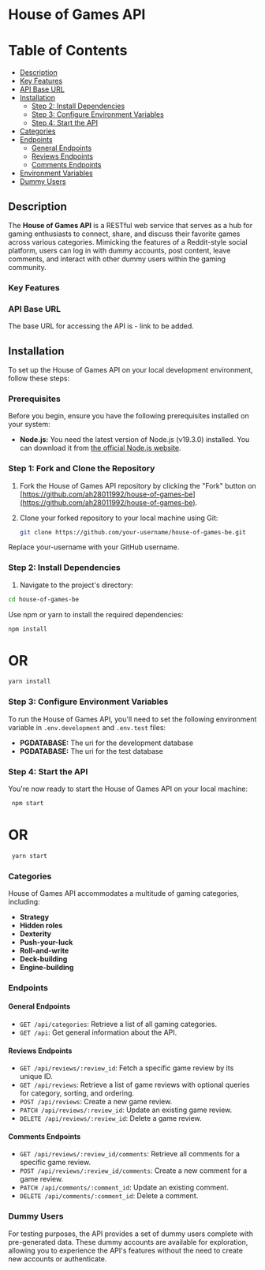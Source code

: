 # House of Games API
##
# Table of Contents

- [Description](#description)
- [Key Features](#key-features)
- [API Base URL](#api-base-url)
- [Installation](#installation)
  - [Step 2: Install Dependencies](#step-2-install-dependencies)
  - [Step 3: Configure Environment Variables](#step-3-configure-environment-variables)
  - [Step 4: Start the API](#step-4-start-the-api)
- [Categories](#categories)
- [Endpoints](#endpoints)
  - [General Endpoints](#general-endpoints)
  - [Reviews Endpoints](#reviews-endpoints)
  - [Comments Endpoints](#comments-endpoints)
- [Environment Variables](#environment-variables)
- [Dummy Users](#dummy-users)



## Description

The **House of Games API** is a RESTful web service that serves as a hub for gaming enthusiasts to connect, share, and discuss their favorite games across various categories. Mimicking the features of a Reddit-style social platform, users can log in with dummy accounts, post content, leave comments, and interact with other dummy users within the gaming community.

### Key Features



### API Base URL

The base URL for accessing the API is - link to be added.


## Installation

To set up the House of Games API on your local development environment, follow these steps:

### Prerequisites

Before you begin, ensure you have the following prerequisites installed on your system:

- **Node.js:** You need the latest version of Node.js (v19.3.0) installed. You can download it from [the official Node.js website](https://nodejs.org/).

### Step 1: Fork and Clone the Repository

1. Fork the House of Games API repository by clicking the "Fork" button on [https://github.com/ah28011992/house-of-games-be](https://github.com/ah28011992/house-of-games-be).

2. Clone your forked repository to your local machine using Git:

   ```bash
   git clone https://github.com/your-username/house-of-games-be.git
Replace your-username with your GitHub username.

### Step 2: Install Dependencies

1. Navigate to the project's directory:

  ```bash
 cd house-of-games-be
  
```
Use npm or yarn to install the required dependencies:

```bash
npm install
```
# OR

```bash
yarn install
```
### Step 3: Configure Environment Variables

To run the House of Games API, you'll need to set the following environment variable in  `.env.development` and `.env.test` files:

- **PGDATABASE:** The uri for the development database
- **PGDATABASE:** The uri for the test database

### Step 4: Start the API
You're now ready to start the House of Games API on your local machine:


```bash
 npm start
```

# OR

```bash
 yarn start
```



### Categories

House of Games API accommodates a multitude of gaming categories, including:

- **Strategy**
- **Hidden roles**
- **Dexterity**
- **Push-your-luck**
- **Roll-and-write**
- **Deck-building**
- **Engine-building**


### Endpoints

#### General Endpoints

- `GET /api/categories`: Retrieve a list of all gaming categories.
- `GET /api`: Get general information about the API.

#### Reviews Endpoints

- `GET /api/reviews/:review_id`: Fetch a specific game review by its unique ID.
- `GET /api/reviews`: Retrieve a list of game reviews with optional queries for category, sorting, and ordering.
- `POST /api/reviews`: Create a new game review.
- `PATCH /api/reviews/:review_id`: Update an existing game review.
- `DELETE /api/reviews/:review_id`: Delete a game review.

#### Comments Endpoints

- `GET /api/reviews/:review_id/comments`: Retrieve all comments for a specific game review.
- `POST /api/reviews/:review_id/comments`: Create a new comment for a game review.
- `PATCH /api/comments/:comment_id`: Update an existing comment.
- `DELETE /api/comments/:comment_id`: Delete a comment.




### Dummy Users

For testing purposes, the API provides a set of dummy users complete with pre-generated data. These dummy accounts are available for exploration, allowing you to experience the API's features without the need to create new accounts or authenticate.


